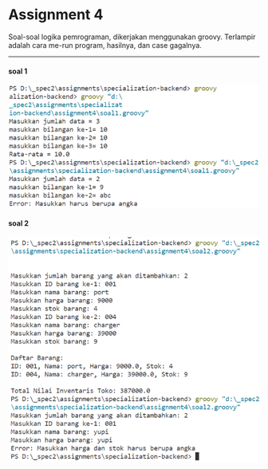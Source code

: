 
# Assignment 4

Soal-soal logika pemrograman, dikerjakan menggunakan groovy. Terlampir adalah cara me-run program, hasilnya, dan case gagalnya.

---
#### soal 1

![nomor1](https://github.com/aryarafid/specialization-backend/blob/main/assignment4/images/nomor1.png)

#### soal 2

![nomor2](https://github.com/aryarafid/specialization-backend/blob/main/assignment4/images/nomor2.png)